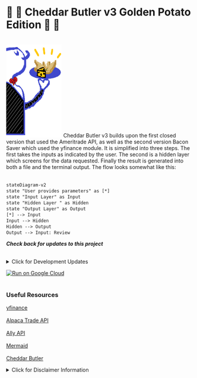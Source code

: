 # :potato: :cheese: Cheddar Butler v3 Golden Potato Edition :potato: :cheese: 
<br>
<img src='logo3goldenpotato.png' alt = 'Golden Potato' width = '150' height = '250'>
Cheddar Butler v3 builds upon the first closed version that used the Ameritrade API,
as well as the second version Bacon Saver which used the yfinance module. It is 
simplified into three steps. The first takes the inputs as indicated by
the user. The second is a hidden layer which screens for the data requested. Finally
the result is generated into both a file and the terminal output. The flow looks somewhat like this:
<br>
<br>

```mermaid
stateDiagram-v2
state "User provides parameters" as [*]
state "Input Layer" as Input
state "Hidden Layer " as Hidden
state "Output Layer" as Output
[*] --> Input
Input --> Hidden
Hidden --> Output
Output --> Input: Review

```
  


***Check back for updates to this project***
<br>
<br>
<details><summary>Click for Development Updates</summary>
<p>
<br>
Pending tasks:
<br>
Deadline: Jan 16, 2023
<br>

- [x] Create iterable list of stock tickers to pass through functions. :test_tube:

*1/4/2023 - Ran into an exception while retrieving option chain data from yfinance, currently monitoring stack trace:*

```python 
   yfinance  "ValueError: Expiration `YYYY-MM-DD` cannot be found. Available expiration are: []"
```
<br>

*1/5/2023 - The input ticker symbol required for the yfinance module needs to be correct. So far the function is iterating through an object list and it is starting with the index of zero, whereas there was a breakthrough late last night when converting this input. If this the case then this new method needs to be grafted into the old code and the old code should be intensively debugged. Furthermore, the option data frame is now cleaned up in experimental mode and this also needs to be merged with the old code. The repository should be on time
to be updated by the deadline.*

- [x] Generate additional sample outputs.:printer:

*1/10/2023 - The Screener.py and start.py modules are now working. Adding sample outputs, while sell function still
needs work.*

*1/16/2023 - Trade execution function will be delayed due to website upgrades. Matplotlib animations of option payoff functions came up as an interesting added application to the outputted Data Frames, if not an interesting separate project in the future.*

- [ ] Create trade execution function.:computer:

<p>
    </details>

[![Run on Google Cloud](https://deploy.cloud.run/button.svg)](https://deploy.cloud.run)<br><br>
### Useful Resources
[yfinance](https://pypi.org/project/yfinance/)<br><br>
[Alpaca Trade API](https://github.com/alpacahq/alpaca-trade-api-python)<br><br>
[Ally API](https://www.ally.com/api/invest/documentation/getting-started/)<br><br>
[Mermaid](https://github.com/mermaid-js/mermaid)<br><br>
[Cheddar Butler](https://www.cheddarbutler.com)

<details><summary>Click for Disclaimer Information</summary>
<p>

#### Notes:

*This project is meant purely for educational purposes only. As with any mathematical model it can be dangerous to rely blindly on results without thorough scrutiny.* 
  
 *Code blocks in this project will be presented in the following format:*  
  
```python
   run Command
```

Good advice:

[![Kenny Rogers- The Gambler](https://img.youtube.com/vi/7hx4gdlfamo/0.jpg)](https://www.youtube.com/watch?v=7hx4gdlfamo)
  
Solid reads:
[The Physics Of Wall Street](https://www.amazon.com/Physics-Wall-Street-Predicting-Unpredictable-ebook/dp/B006R8PMJS)](https://www.amazon.com/Physics-Wall-Street-Predicting-Unpredictable-ebook/dp/B006R8PMJS)
  
</p>
</details>


